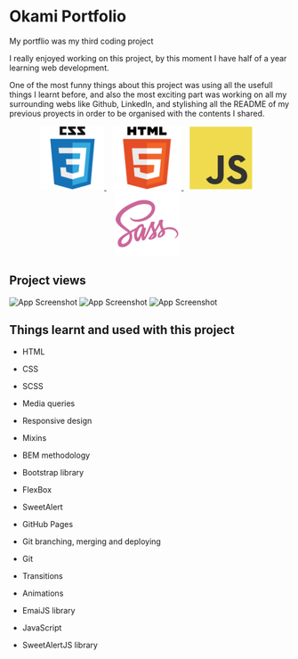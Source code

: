 # Okami Portfolio


My portflio was my third coding project

 I really enjoyed working on this project, by this moment I have half of a year learning web development.

 One of the most funny things about this project was using all the usefull things I learnt before, and also the most exciting part was working on all my surrounding webs like Github, LinkedIn, and stylishing all the README of my previous proyects in order to be organised with the contents I shared.


<p align="center"> 
    <a href="https://www.w3schools.com/css/" target="_blank" rel="noreferrer" style="padding-right:10px;"> <img src="https://raw.githubusercontent.com/devicons/devicon/master/icons/css3/css3-original-wordmark.svg" alt="css3" width="115" height="115"/> </a> 
    <a href="https://www.w3.org/html/" target="_blank" rel="noreferrer" style="padding-right:10px;"> <img src="https://raw.githubusercontent.com/devicons/devicon/master/icons/html5/html5-original-wordmark.svg" alt="html5" width="125" height="115"/> </a> 
    <a href="https://developer.mozilla.org/en-US/docs/Web/JavaScript" target="_blank" rel="noreferrer" style="padding-right:10px;"> <img src="https://raw.githubusercontent.com/devicons/devicon/master/icons/javascript/javascript-original.svg" alt="javascript" width="115" height="115"/> </a> 
    <a href="https://sass-lang.com" target="_blank" rel="noreferrer" style="padding-right:10px;"> <img src="https://raw.githubusercontent.com/devicons/devicon/master/icons/sass/sass-original.svg" alt="sass" width="115" height="115"/> </a> </p>

## Project views

![App Screenshot](.png)
![App Screenshot](.png)
![App Screenshot](.png)


## Things learnt and used with this project

- HTML

- CSS

- SCSS

- Media queries

- Responsive design

- Mixins

- BEM methodology

- Bootstrap library

- FlexBox

- SweetAlert

- GitHub Pages

- Git branching, merging and deploying

- Git

- Transitions

- Animations

- EmaiJS library

- JavaScript

- SweetAlertJS library
